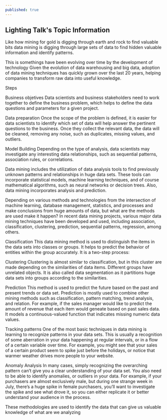 ```yaml
---
published: true
---
```

## Lighting Talk's Topic Information
Like how mining for gold is digging through earth and rock to find valuable bits
data mining is digging through large sets of data to find hidden valuable information and identify patterns. 

This is somethings have been evolving over time by the development of technology
Given the evolution of data warehousing and big data, adoption of data mining techniques has quickly grown over the last 20 years, helping companies to transform raw data into useful knowledge.

Steps

Business objetives
Data scientists and business stakeholders need to work together to define the business problem, which helps to define the data questions and parameters for a given project.

Data preparation
Once the scope of the problem is defined, it is easier for data scientists to identify which set of data will help answer the pertinent questions to the business. Once they collect the relevant data, the data will be cleaned, removing any noise, such as duplicates, missing values, and outliers.

Model Building
Depending on the type of analysis, data scientists may investigate any interesting data relationships, such as sequential patterns, association rules, or correlations.


Data mining includes the utilization of data analysis tools to find previously unknown patterns and relationships in huge data sets. 
These tools can incorporate statistical models, machine learning techniques, and of course mathematical algorithms, such as neural networks or decision trees. Also, data mining incorporates analysis and prediction.

Depending on various methods and technologies from the intersection of machine learning, database management, statistics, and processes and make conclusions from huge amounts of data, 
but what are the methods are used make it happen?
In recent data mining projects, various major data mining techniques have been developed and used, including association, classification, clustering, prediction, sequential patterns, regression, among others.

Classification
This data mining method is used to distinguish the items in the data sets into classes or groups. It helps to predict the behavior of entities within the group accurately. It is a two-step process:

Clustering
Clustering is almost similar to classification, but in this cluster are made depending on the similarities of data items. Different groups have unrelated objects. It is also called data segmentation as it partitions huge data sets into groups according to the similarities.

Prediction
This method is used to predict the future based on the past and present trends or data set. 		Prediction is mostly used to combine other mining methods such as classification, pattern 		matching, trend analysis, and relation.
For example, if the sales manager would like to predict the amount of revenue that each item would geneate based on past sales data. It models a continuous-valued function that indicates missing numeric data values.

Tracking patterns
One of the most basic techniques in data mining is learning to recognize patterns in your data sets. This is usually a recognition of some aberration in your data happening at regular intervals, or in a flow of a certain variable over time. 
For example, you might see that your sales of a certain product seem to spike just before the holidays, or notice that warmer weather drives more people to your website.

Anomaly Analysis
In many cases, simply recognizing the overarching pattern can’t give you a clear understanding of your data set. You also need to be able to identify anomalies, or outliers in your data. 
For example, if your purchasers are almost exclusively male, but during one strange week in July, there’s a huge spike in female purchasers, you’ll want to investigate the spike and see what drove it, so you can either replicate it or better understand your audience in the process.

These methodologies are used to identify the data that can give us valuable knowledge of what are we analyzing
